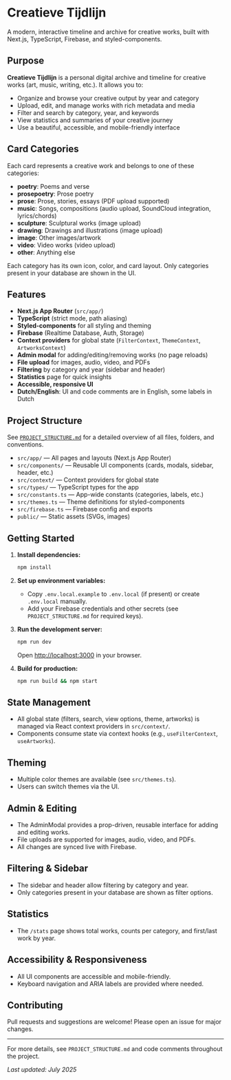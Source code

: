# Creatieve Tijdlijn

A modern, interactive timeline and archive for creative works, built with Next.js, TypeScript, Firebase, and styled-components.

## Purpose

**Creatieve Tijdlijn** is a personal digital archive and timeline for creative works (art, music, writing, etc.). It allows you to:
- Organize and browse your creative output by year and category
- Upload, edit, and manage works with rich metadata and media
- Filter and search by category, year, and keywords
- View statistics and summaries of your creative journey
- Use a beautiful, accessible, and mobile-friendly interface

## Card Categories

Each card represents a creative work and belongs to one of these categories:

- **poetry**: Poems and verse
- **prosepoetry**: Prose poetry
- **prose**: Prose, stories, essays (PDF upload supported)
- **music**: Songs, compositions (audio upload, SoundCloud integration, lyrics/chords)
- **sculpture**: Sculptural works (image upload)
- **drawing**: Drawings and illustrations (image upload)
- **image**: Other images/artwork
- **video**: Video works (video upload)
- **other**: Anything else

Each category has its own icon, color, and card layout. Only categories present in your database are shown in the UI.

## Features

- **Next.js App Router** (`src/app/`)
- **TypeScript** (strict mode, path aliasing)
- **Styled-components** for all styling and theming
- **Firebase** (Realtime Database, Auth, Storage)
- **Context providers** for global state (`FilterContext`, `ThemeContext`, `ArtworksContext`)
- **Admin modal** for adding/editing/removing works (no page reloads)
- **File upload** for images, audio, video, and PDFs
- **Filtering** by category and year (sidebar and header)
- **Statistics** page for quick insights
- **Accessible, responsive UI**
- **Dutch/English**: UI and code comments are in English, some labels in Dutch

## Project Structure

See [`PROJECT_STRUCTURE.md`](./PROJECT_STRUCTURE.md) for a detailed overview of all files, folders, and conventions.

- `src/app/` — All pages and layouts (Next.js App Router)
- `src/components/` — Reusable UI components (cards, modals, sidebar, header, etc.)
- `src/context/` — Context providers for global state
- `src/types/` — TypeScript types for the app
- `src/constants.ts` — App-wide constants (categories, labels, etc.)
- `src/themes.ts` — Theme definitions for styled-components
- `src/firebase.ts` — Firebase config and exports
- `public/` — Static assets (SVGs, images)

## Getting Started

1. **Install dependencies:**
   ```bash
   npm install
   ```
2. **Set up environment variables:**
   - Copy `.env.local.example` to `.env.local` (if present) or create `.env.local` manually.
   - Add your Firebase credentials and other secrets (see `PROJECT_STRUCTURE.md` for required keys).

3. **Run the development server:**
   ```bash
   npm run dev
   ```
   Open [http://localhost:3000](http://localhost:3000) in your browser.

4. **Build for production:**
   ```bash
   npm run build && npm start
   ```

## State Management

- All global state (filters, search, view options, theme, artworks) is managed via React context providers in `src/context/`.
- Components consume state via context hooks (e.g., `useFilterContext`, `useArtworks`).

## Theming

- Multiple color themes are available (see `src/themes.ts`).
- Users can switch themes via the UI.

## Admin & Editing

- The AdminModal provides a prop-driven, reusable interface for adding and editing works.
- File uploads are supported for images, audio, video, and PDFs.
- All changes are synced live with Firebase.

## Filtering & Sidebar

- The sidebar and header allow filtering by category and year.
- Only categories present in your database are shown as filter options.

## Statistics

- The `/stats` page shows total works, counts per category, and first/last work by year.

## Accessibility & Responsiveness

- All UI components are accessible and mobile-friendly.
- Keyboard navigation and ARIA labels are provided where needed.

## Contributing

Pull requests and suggestions are welcome! Please open an issue for major changes.

---

For more details, see `PROJECT_STRUCTURE.md` and code comments throughout the project.

_Last updated: July 2025_
